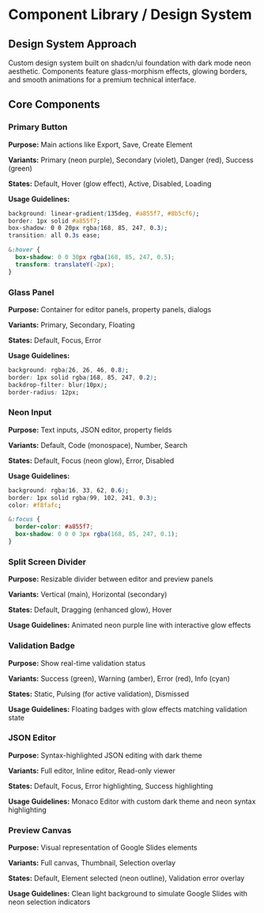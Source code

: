 # Component Library / Design System

## Design System Approach

Custom design system built on shadcn/ui foundation with dark mode neon aesthetic. Components feature glass-morphism effects, glowing borders, and smooth animations for a premium technical interface.

## Core Components

### Primary Button
**Purpose:** Main actions like Export, Save, Create Element

**Variants:** Primary (neon purple), Secondary (violet), Danger (red), Success (green)

**States:** Default, Hover (glow effect), Active, Disabled, Loading

**Usage Guidelines:** 
```css
background: linear-gradient(135deg, #a855f7, #8b5cf6);
border: 1px solid #a855f7;
box-shadow: 0 0 20px rgba(168, 85, 247, 0.3);
transition: all 0.3s ease;

&:hover {
  box-shadow: 0 0 30px rgba(168, 85, 247, 0.5);
  transform: translateY(-2px);
}
```

### Glass Panel
**Purpose:** Container for editor panels, property panels, dialogs

**Variants:** Primary, Secondary, Floating

**States:** Default, Focus, Error

**Usage Guidelines:**
```css
background: rgba(26, 26, 46, 0.8);
border: 1px solid rgba(168, 85, 247, 0.2);
backdrop-filter: blur(10px);
border-radius: 12px;
```

### Neon Input
**Purpose:** Text inputs, JSON editor, property fields

**Variants:** Default, Code (monospace), Number, Search

**States:** Default, Focus (neon glow), Error, Disabled

**Usage Guidelines:**
```css
background: rgba(16, 33, 62, 0.6);
border: 1px solid rgba(99, 102, 241, 0.3);
color: #f8fafc;

&:focus {
  border-color: #a855f7;
  box-shadow: 0 0 0 3px rgba(168, 85, 247, 0.1);
}
```

### Split Screen Divider
**Purpose:** Resizable divider between editor and preview panels

**Variants:** Vertical (main), Horizontal (secondary)

**States:** Default, Dragging (enhanced glow), Hover

**Usage Guidelines:** Animated neon purple line with interactive glow effects

### Validation Badge
**Purpose:** Show real-time validation status

**Variants:** Success (green), Warning (amber), Error (red), Info (cyan)

**States:** Static, Pulsing (for active validation), Dismissed

**Usage Guidelines:** Floating badges with glow effects matching validation state

### JSON Editor
**Purpose:** Syntax-highlighted JSON editing with dark theme

**Variants:** Full editor, Inline editor, Read-only viewer

**States:** Default, Focus, Error highlighting, Success highlighting

**Usage Guidelines:** Monaco Editor with custom dark theme and neon syntax highlighting

### Preview Canvas
**Purpose:** Visual representation of Google Slides elements

**Variants:** Full canvas, Thumbnail, Selection overlay

**States:** Default, Element selected (neon outline), Validation error overlay

**Usage Guidelines:** Clean light background to simulate Google Slides with neon selection indicators
